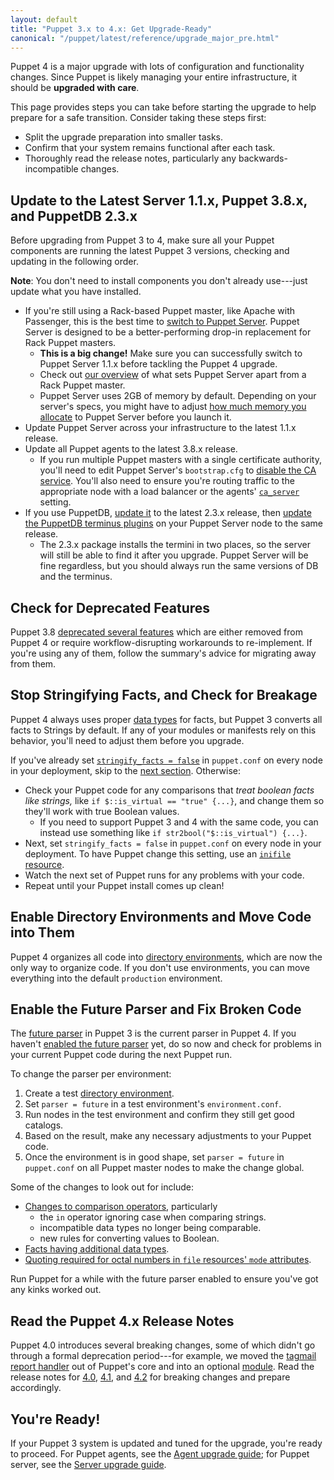 ```yaml
---
layout: default
title: "Puppet 3.x to 4.x: Get Upgrade-Ready"
canonical: "/puppet/latest/reference/upgrade_major_pre.html"
---
```


Puppet 4 is a major upgrade with lots of configuration and functionality changes. Since Puppet is likely managing your entire infrastructure, it should be **upgraded with care**.

This page provides steps you can take before starting the upgrade to help prepare for a safe transition. Consider taking these steps first:

- Split the upgrade preparation into smaller tasks.
- Confirm that your system remains functional after each task.
- Thoroughly read the release notes, particularly any backwards-incompatible changes.

## Update to the Latest Server 1.1.x, Puppet 3.8.x, and PuppetDB 2.3.x

Before upgrading from Puppet 3 to 4, make sure all your Puppet components are running the latest Puppet 3 versions, checking and updating in the following order.

**Note**: You don't need to install components you don't already use---just update what you have installed.

- If you're still using a Rack-based Puppet master, like Apache with Passenger, this is the best time to [switch to Puppet Server](/puppetserver/1.1/install_from_packages.html). Puppet Server is designed to be a better-performing drop-in replacement for Rack Puppet masters.
  - **This is a big change!** Make sure you can successfully switch to Puppet Server 1.1.x before tackling the Puppet 4 upgrade.
  - Check out [our overview](/puppetserver/latest/puppetserver_vs_passenger.html) of what sets Puppet Server apart from a Rack Puppet master.
  - Puppet Server uses 2GB of memory by default. Depending on your server's specs, you might have to adjust [how much memory you allocate](/puppetserver/1.1/install_from_packages.html#memory-allocation) to Puppet Server before you launch it.
- Update Puppet Server across your infrastructure to the latest 1.1.x release.
- Update all Puppet agents to the latest 3.8.x release.
  - If you run multiple Puppet masters with a single certificate authority, you'll need to edit Puppet Server's `bootstrap.cfg` to [disable the CA service](/puppetserver/1.1/external_ca_configuration.html#disabling-the-internal-puppet-ca-service). You'll also need to ensure you're routing traffic to the appropriate node with a load balancer or the agents' [`ca_server`](./configuration.html#caserver) setting.
- If you use PuppetDB, [update it](/puppetdb/2.3/upgrade.html) to the latest 2.3.x release, then [update the PuppetDB terminus plugins](/puppetdb/2.3/upgrade.html#upgrading-the-terminus-plugins) on your Puppet Server node to the same release.
    - The 2.3.x package installs the termini in two places, so the server will still be able to find it after you upgrade. Puppet Server will be fine regardless, but you should always run the same versions of DB and the terminus.

[//]: # (Why? Where do the termini install? What is the relevance to users updating?)
[//]: # (Also, are there any existing instructions for minor updates within 3.x? I can't find them.)

## Check for Deprecated Features

Puppet 3.8 [deprecated several features](/puppet/3.8/reference/deprecated_summary.html) which are either removed from Puppet 4 or require workflow-disrupting workarounds to re-implement. If you're using any of them, follow the summary's advice for migrating away from them.

## Stop Stringifying Facts, and Check for Breakage

Puppet 4 always uses proper [data types](/puppet/latest/reference/lang_data.html) for facts, but Puppet 3 converts all facts to Strings by default. If any of your modules or manifests rely on this behavior, you'll need to adjust them before you upgrade.

If you've already set [`stringify_facts = false`](/puppet/3.8/reference/deprecated_settings.html#stringifyfacts--true) in `puppet.conf` on every node in your deployment, skip to the [next section](#enable-directory-environments-and-move-code-into-them). Otherwise:

- Check your Puppet code for any comparisons that _treat boolean facts like strings,_ like `if $::is_virtual == "true" {...}`, and change them so they'll work with true Boolean values.
  - If you need to support Puppet 3 and 4 with the same code, you can instead use something like `if str2bool("$::is_virtual") {...}`.
- Next, set `stringify_facts = false` in `puppet.conf` on every node in your deployment. To have Puppet change this setting, use an [`inifile` resource](https://forge.puppetlabs.com/puppetlabs/inifile).
- Watch the next set of Puppet runs for any problems with your code.
- Repeat until your Puppet install comes up clean!

## Enable Directory Environments and Move Code into Them

Puppet 4 organizes all code into [directory environments](./environments.html), which are now the only way to organize code. If you don't use environments, you can move everything into the default `production` environment.

## Enable the Future Parser and Fix Broken Code

The [future parser](/puppet/3.8/reference/experiments_future.html) in Puppet 3 is the current parser in Puppet 4. If you haven't [enabled the future parser](https://docs.puppetlabs.com/puppet/3.8/reference/experiments_future.html#enabling-the-future-parser) yet, do so now and check for problems in your current Puppet code during the next Puppet run.

To change the parser per environment:

1. Create a test [directory environment](./environments.html).
2. Set `parser = future` in a test environment's `environment.conf`.
3. Run nodes in the test environment and confirm they still get good catalogs.
4. Based on the result, make any necessary adjustments to your Puppet code.
5. Once the environment is in good shape, set `parser = future` in `puppet.conf` on all Puppet master nodes to make the change global.

Some of the changes to look out for include:

- [Changes to comparison operators](/puppet/3.8/reference/experiments_future.html#check-your-comparisons), particularly
  - the `in` operator ignoring case when comparing strings.
  - incompatible data types no longer being comparable.
  - new rules for converting values to Boolean.
- [Facts having additional data types](/puppet/3.8/reference/experiments_future.html#check-your-comparisons).
- [Quoting required for octal numbers in `file` resources' `mode` attributes](/puppet/3.8/reference/experiments_future.html#quote-any-octal-numbers-in-file-modes).

Run Puppet for a while with the future parser enabled to ensure you've got any kinks worked out.

## Read the Puppet 4.x Release Notes

Puppet 4.0 introduces several breaking changes, some of which didn't go through a formal deprecation period---for example, we moved the [tagmail report handler](/puppet/3.8/reference/lang_tags.html#sending-tagmail-reports) out of Puppet's core and into an optional [module](https://forge.puppetlabs.com/puppetlabs/tagmail). Read the release notes for [4.0](/puppet/4.0/reference/release_notes.html), [4.1](/puppet/4.1/reference/release_notes.html), and [4.2](/puppet/4.2/reference/release_notes.html) for breaking changes and prepare accordingly.

## You're Ready!

If your Puppet 3 system is updated and tuned for the upgrade, you're ready to proceed. For Puppet agents, see the [Agent upgrade guide](./upgrade_major_agent.html); for Puppet server, see the [Server upgrade guide](./upgrade_major_server.html).